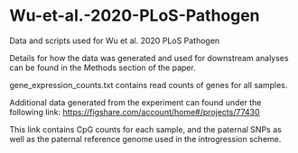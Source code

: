 # Wu-et-al.-2020-PLoS-Pathogen
Data and scripts used for Wu et al. 2020 PLoS Pathogen

Details for how the data was generated and used for downstream analyses can be found in the Methods section of the paper.

gene_expression_counts.txt contains read counts of genes for all samples.

Additional data generated from the experiment can found under the following link: https://figshare.com/account/home#/projects/77430

This link contains CpG counts for each sample, and the paternal SNPs as well as the paternal reference genome used in the introgression scheme.
